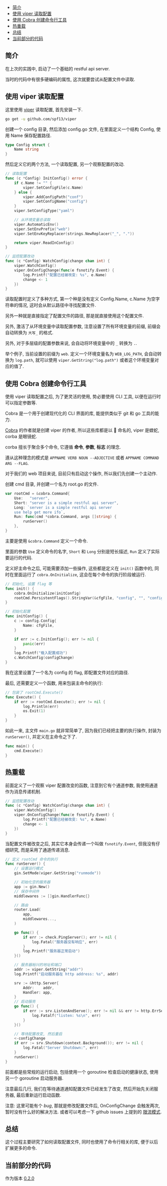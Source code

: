 <!-- TOC -->

- [简介](#简介)
- [使用 viper 读取配置](#使用-viper-读取配置)
- [使用 Cobra 创建命令行工具](#使用-cobra-创建命令行工具)
- [热重载](#热重载)
- [总结](#总结)
- [当前部分的代码](#当前部分的代码)

<!-- /TOC -->

## 简介

在上次的实践中, 启动了一个基础的 restful api server.

当时的代码中有很多硬编码的属性, 这次就要尝试从配置文件中读取.

## 使用 viper 读取配置

这里使用 [viper](https://github.com/spf13/viper) 读取配置, 首先安装一下.

```bash
go get -u github.com/spf13/viper
```

创建一个 config 目录, 然后添加 config.go 文件, 在里面定义一个结构 Config, 使用 Name 保存配置路径.

```go
type Config struct {
	Name string
}
```

然后定义它的两个方法, 一个读取配置, 另一个观察配置的改动.

```go
// 读取配置
func (c *Config) InitConfig() error {
	if c.Name != "" {
		viper.SetConfigFile(c.Name)
	} else {
		viper.AddConfigPath("conf")
		viper.SetConfigName("config")
	}
	viper.SetConfigType("yaml")

	// 从环境变量总读取
	viper.AutomaticEnv()
	viper.SetEnvPrefix("web")
	viper.SetEnvKeyReplacer(strings.NewReplacer("_", "."))

	return viper.ReadInConfig()
}

// 监控配置改动
func (c *Config) WatchConfig(change chan int) {
	viper.WatchConfig()
	viper.OnConfigChange(func(e fsnotify.Event) {
		log.Printf("配置已经被改变: %s", e.Name)
		change <- 1
	})
}
```

读取配置时定义了多种方式, 第一个种是没有定义 Config.Name,
c.Name 为空字符串的情况, 这时会从默认路径中寻找配置文件.

另外一种就是直接指定了配置文件的路径, 那是就直接使用这个配置文件.

另外, 激活了从环境变量中读取配置参数, 注意设置了所有环境变量的前缀,
前缀会自动转换为 `大写_` 的格式.

另外, 对于多层级的配置参数来说, 会自动将环境变量中的 `_` 转换为 `.`.

举个例子, 当前设置的前缀为 `web`. 定义一个环境变量名为 `WEB_LOG_PATH`,
会自动转换为 `log.path`, 就可以使用 `viper.GetString("log.path")`
或者这个环境变量对应的值了.

## 使用 Cobra 创建命令行工具

使用 viper 读取配置之后, 为了更灵活的使用, 势必要使用 CLI 工具,
以便在运行时可以指定参数等.

Cobra 是一个用于创建现代化的 CLI 界面的库, 能提供类似于 git 和 go 工具的能力.

[Cobra](https://github.com/spf13/cobra#concepts) 的作者就是创建 viper 的作者,
所以这些库都是以 🐍 命名的, viper 是蝰蛇, corba 是眼镜蛇.

corba 擅长于聚合多个命令, 它遵循 **命令**, **参数**, **标志** 的理念.

遵从这种理念的模式是 `APPNAME VERB NOUN --ADJECTIVE` 或者 `APPNAME COMMAND ARG --FLAG`.

对于我们的 web 项目来说, 目前只有启动这个操作, 所以我们先创建一个主动作.

创建 cmd 目录, 并创建一个名为 root.go 的文件.

```go
var rootCmd = &cobra.Command{
	Use:   "server",
	Short: "server is a simple restful api server",
	Long: `server is a simple restful api server
	use help get more ifo`,
	Run: func(cmd *cobra.Command, args []string) {
		runServer()
	},
}
```

主要是使用 `&cobra.Command` 定义一个命令.

里面的参数 `Use` 定义命令的名字, `Short` 和 `Long` 分别是短长描述,
`Run` 定义了实际要运行的代码.

定义好主命令之后, 可能需要添加一些操作, 这些都是定义在 `init()` 函数中的,
同时在里面运行了 `cobra.OnInitialize`, 这会在每个命令的执行阶段被运行.

```go
// 初始化, 设置 flag 等
func init() {
	cobra.OnInitialize(initConfig)
	rootCmd.PersistentFlags().StringVar(&cfgFile, "config", "", "config file (default: ./conf/config.yaml)")
}

// 初始化配置
func initConfig() {
	c := config.Config{
		Name: cfgFile,
	}

	if err := c.InitConfig(); err != nil {
		panic(err)
	}
	log.Printf("载入配置成功")
	c.WatchConfig(configChange)
}
```

我在这里设置了一个名为 config 的 flag, 即配置文件对应的路径.

最后, 还需要定义一个函数, 用来包装主命令的执行:

```go
// 包装了 rootCmd.Execute()
func Execute() {
	if err := rootCmd.Execute(); err != nil {
		log.Println(err)
		os.Exit(1)
	}
}
```

如此一来, 主文件 `main.go` 就非常简单了, 因为我们已经把主要的执行操作,
封装为 `runServer()`, 并定义在主命令之下了.

```go
func main() {
	cmd.Execute()
}
```

## 热重载

前面定义了一个观察 viper 配置改变的函数, 注意到它有个通道参数,
我使用通道作为消息传递机制.

```go
// 监控配置改动
func (c *Config) WatchConfig(change chan int) {
	viper.WatchConfig()
	viper.OnConfigChange(func(e fsnotify.Event) {
		log.Printf("配置已经被改变: %s", e.Name)
		change <- 1
	})
}
```

当配置文件被改变之后, 其实它本身会传递一个叫做 `fsnotify.Event`,
但我没有仔细研究, 而是采用了通道传递消息.

```go
// 定义 rootCmd 命令的执行
func runServer() {
	// 设置运行模式
	gin.SetMode(viper.GetString("runmode"))

	// 初始化空的服务器
	app := gin.New()
	// 保存中间件
	middlewares := []gin.HandlerFunc{}

	// 路由
	router.Load(
		app,
		middlewares...,
	)

	go func() {
		if err := check.PingServer(); err != nil {
			log.Fatal("服务器没有响应", err)
		}
		log.Printf("服务器正常启动")
	}()

	// 服务器裕兴的地址和端口
	addr := viper.GetString("addr")
	log.Printf("启动服务器在 http address: %s", addr)

	srv := &http.Server{
		Addr:    addr,
		Handler: app,
	}
	// 启动服务
	go func() {
		if err := srv.ListenAndServe(); err != nil && err != http.ErrServerClosed {
			log.Fatalf("listen: %s\n", err)
		}
	}()

	// 等待配置改变, 然后重启
	<-configChange
	if err := srv.Shutdown(context.Background()); err != nil {
		log.Fatal("Server Shutdown:", err)
	}
	runServer()
}
```

前面都是些常规的运行启动, 包括使用一个 goroutine 检查启动的健康状态,
使用另一个 goroutine 启动服务器.

注意最后几行, 我们在等待通道通知配置文件已经发生了改变, 然后开始先关闭服务器,
最后重新运行启动函数.

注意: 这里可能有个 _bug_, 那就是修改配置文件后, OnConfigChange 会触发两次,
暂时没有什么好的解决方法. 或者可以考虑一下 github issues 上提到的
[限流模式](https://github.com/gohugoio/hugo/blob/master/watcher/batcher.go).

## 总结

这个过程主要研究了如何读取配置文件, 同时也使用了命令行相关的库,
便于以后扩展更多的命令.

## 当前部分的代码

作为版本 [0.2.0](https://github.com/zhenhua32/go_web/tree/v0.2.0)
